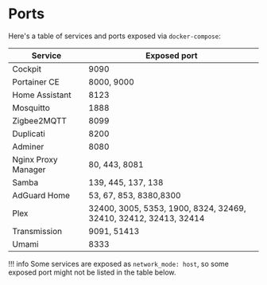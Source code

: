 # Ports

Here's a table of services and ports exposed via `docker-compose`:

| Service             | Exposed port                                                     |
| ------------------- | ---------------------------------------------------------------- |
| Cockpit             | 9090                                                             |
| Portainer CE        | 8000, 9000                                                       |
| Home Assistant      | 8123                                                             |
| Mosquitto           | 1888                                                             |
| Zigbee2MQTT         | 8099                                                             |
| Duplicati           | 8200                                                             |
| Adminer             | 8080                                                             |
| Nginx Proxy Manager | 80, 443, 8081                                                    |
| Samba               | 139, 445, 137, 138                                               |
| AdGuard Home        | 53, 67, 853, 8380,8300                                           |
| Plex                | 32400, 3005, 5353, 1900, 8324, 32469, 32410, 32412, 32413, 32414 |
| Transmission        | 9091, 51413                                                      |
| Umami               | 8333                                                             |

<!-- prettier-ignore -->
!!! info
    Some services are exposed as `network_mode: host`, so some exposed port might not be listed in the table below.
